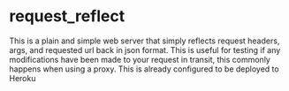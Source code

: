 # request_reflect

This is a plain and simple web server that simply reflects request headers, args, and requested url back in json format. This is useful for testing if any modifications have been made to your request in transit, this commonly happens when using a proxy. This is already configured to be deployed to Heroku
